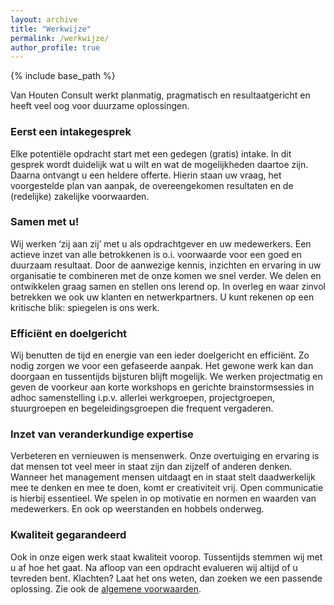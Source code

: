 ```yaml
---
layout: archive
title: "Werkwijze"
permalink: /werkwijze/
author_profile: true
---
```


{% include base_path %}

Van Houten Consult werkt planmatig, pragmatisch en resultaatgericht en heeft veel oog voor duurzame oplossingen. 
### Eerst een intakegesprek
Elke potentiële opdracht start met een gedegen (gratis) intake. In dit gesprek wordt duidelijk wat u wilt en wat de mogelijkheden daartoe zijn. Daarna ontvangt u een heldere offerte. Hierin staan uw vraag, het voorgestelde plan van aanpak, de overeengekomen resultaten en de (redelijke) zakelijke voorwaarden.

### Samen met u!
Wij werken ‘zij aan zij’ met u als opdrachtgever en uw medewerkers. Een actieve inzet van alle betrokkenen is o.i. voorwaarde voor een goed en duurzaam resultaat. Door de aanwezige kennis, inzichten en ervaring in uw organisatie te combineren met de onze komen we snel verder. We delen en ontwikkelen graag samen en stellen ons lerend op. In overleg en waar zinvol betrekken we ook uw klanten en netwerkpartners. U kunt rekenen op een kritische blik: spiegelen is ons werk. 

### Efficiënt en doelgericht 
Wij benutten de tijd en energie van een ieder doelgericht en efficiënt. Zo nodig zorgen we voor een gefaseerde aanpak. Het gewone werk kan dan doorgaan en tussentijds bijsturen blijft mogelijk. We werken projectmatig en geven de voorkeur aan korte workshops en gerichte brainstormsessies in adhoc samenstelling i.p.v. allerlei werkgroepen, projectgroepen, stuurgroepen en begeleidingsgroepen die frequent vergaderen. 

### Inzet van veranderkundige expertise
Verbeteren en vernieuwen is mensenwerk. Onze overtuiging en ervaring is dat mensen tot veel meer in staat zijn dan zijzelf of anderen denken. Wanneer het management mensen uitdaagt en in staat stelt daadwerkelijk mee te denken en mee te doen, komt er creativiteit vrij. Open communicatie is hierbij essentieel. We spelen in op motivatie en normen en waarden van medewerkers. En ook op weerstanden en hobbels onderweg.

### Kwaliteit gegarandeerd
Ook in onze eigen werk staat kwaliteit voorop. Tussentijds stemmen wij met u af hoe het gaat. Na afloop van een opdracht evalueren wij altijd of u tevreden bent. Klachten? Laat het ons weten, dan zoeken we een passende oplossing. Zie ook de [algemene voorwaarden](/voorwaarden.pdf).
